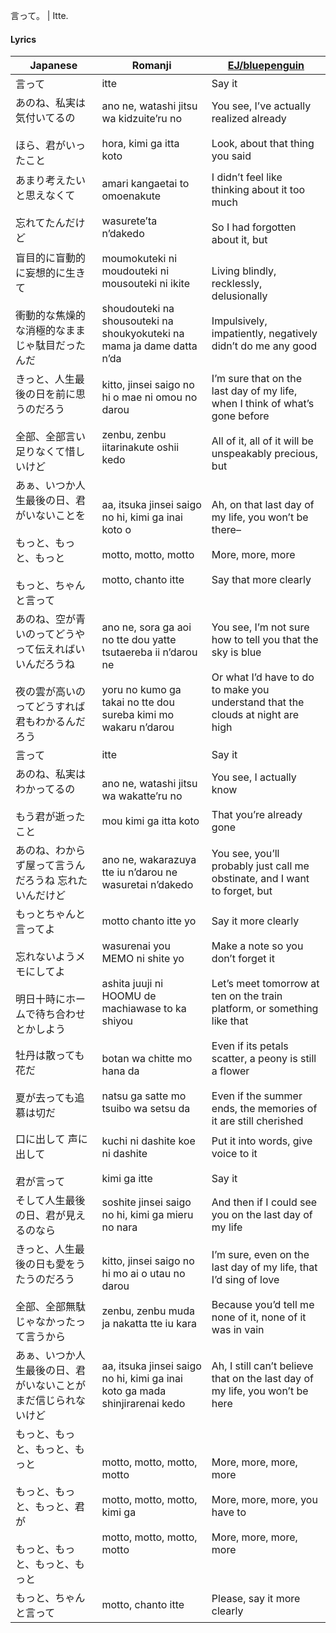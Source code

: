 言って。 | Itte.
#### Lyrics

| Japanese                                                     | Romanji                                                                                                                             | [EJ/bluepenguin](https://ejtranslations.wordpress.com/2017/12/13/yorushika-itte/)                                                                 |
| ------------------------------------------------------------ | ----------------------------------------------------------------------------------------------------------------------------------- | ------------------------------------------------------------------------------------------------------------------------------------------------- |
| 言って                                                          | itte                                                                                                                                | Say it                                                                                                                                            |
| あのね、私実は気付いてるの<br><br>ほら、君がいったこと                              | ano ne, watashi jitsu wa kidzuite’ru no<br><br>hora, kimi ga itta koto                                                              | You see, I’ve actually realized already<br><br>Look, about that thing you said                                                                    |
| あまり考えたいと思えなくて<br><br>忘れてたんだけど                                | amari kangaetai to omoenakute<br><br>wasurete’ta n’dakedo                                                                           | I didn’t feel like thinking about it too much<br><br>So I had forgotten about it, but                                                             |
| 盲目的に盲動的に妄想的に生きて<br><br>衝動的な焦燥的な消極的なままじゃ駄目だったんだ               | moumokuteki ni moudouteki ni mousouteki ni ikite<br><br>shoudouteki na shousouteki na shoukyokuteki na mama ja dame datta n’da      | Living blindly, recklessly, delusionally<br><br>Impulsively, impatiently, negatively didn’t do me any good                                        |
| きっと、人生最後の日を前に思うのだろう<br><br>全部、全部言い足りなくて惜しいけど                 | kitto, jinsei saigo no hi o mae ni omou no darou<br><br>zenbu, zenbu iitarinakute oshii kedo                                        | I’m sure that on the last day of my life, when I think of what’s gone before<br><br>All of it, all of it will be unspeakably precious, but        |
| あぁ、いつか人生最後の日、君がいないことを<br><br>もっと、もっと、もっと<br><br>もっと、ちゃんと言って  | aa, itsuka jinsei saigo no hi, kimi ga inai koto o<br><br>motto, motto, motto<br><br>motto, chanto itte                             | Ah, on that last day of my life, you won’t be there–<br><br>More, more, more<br><br>Say that more clearly                                         |
| あのね、空が青いのってどうやって伝えればいいんだろうね<br><br>夜の雲が高いのってどうすれば君もわかるんだろう   | ano ne, sora ga aoi no tte dou yatte tsutaereba ii n’darou ne<br><br>yoru no kumo ga takai no tte dou sureba kimi mo wakaru n’darou | You see, I’m not sure how to tell you that the sky is blue<br><br>Or what I’d have to do to make you understand that the clouds at night are high |
| 言って                                                          | itte                                                                                                                                | Say it                                                                                                                                            |
| あのね、私実はわかってるの<br><br>もう君が逝ったこと                               | ano ne, watashi jitsu wa wakatte’ru no<br><br>mou kimi ga itta koto                                                                 | You see, I actually know<br><br>That you’re already gone                                                                                          |
| あのね、わからず屋って言うんだろうね 忘れたいんだけど                                  | ano ne, wakarazuya tte iu n’darou ne wasuretai n’dakedo                                                                             | You see, you’ll probably just call me obstinate, and I want to forget, but                                                                        |
| もっとちゃんと言ってよ<br><br>忘れないようメモにしてよ<br><br>明日十時にホームで待ち合わせとかしよう   | motto chanto itte yo<br><br>wasurenai you MEMO ni shite yo<br><br>ashita juuji ni HOOMU de machiawase to ka shiyou                  | Say it more clearly<br><br>Make a note so you don’t forget it<br><br>Let’s meet tomorrow at ten on the train platform, or something like that     |
| 牡丹は散っても花だ<br><br>夏が去っても追慕は切だ                                 | botan wa chitte mo hana da<br><br>natsu ga satte mo tsuibo wa setsu da                                                              | Even if its petals scatter, a peony is still a flower<br><br>Even if the summer ends, the memories of it are still cherished                      |
| 口に出して 声に出して<br><br>君が言って                                     | kuchi ni dashite koe ni dashite<br><br>kimi ga itte                                                                                 | Put it into words, give voice to it<br><br>Say it                                                                                                 |
| そして人生最後の日、君が見えるのなら                                           | soshite jinsei saigo no hi, kimi ga mieru no nara                                                                                   | And then if I could see you on the last day of my life                                                                                            |
| きっと、人生最後の日も愛をうたうのだろう<br><br>全部、全部無駄じゃなかったって言うから              | kitto, jinsei saigo no hi mo ai o utau no darou<br><br>zenbu, zenbu muda ja nakatta tte iu kara                                     | I’m sure, even on the last day of my life, that I’d sing of love<br><br>Because you’d tell me none of it, none of it was in vain                  |
| あぁ、いつか人生最後の日、君がいないことがまだ信じられないけど                              | aa, itsuka jinsei saigo no hi, kimi ga inai koto ga mada shinjirarenai kedo                                                         | Ah, I still can’t believe that on the last day of my life, you won’t be here                                                                      |
| もっと、もっと、もっと、もっと<br><br>もっと、もっと、もっと、君が<br><br>もっと、もっと、もっと、もっと | motto, motto, motto, motto<br><br>motto, motto, motto, kimi ga<br><br>motto, motto, motto, motto                                    | More, more, more, more<br><br>More, more, more, you have to<br><br>More, more, more, more                                                         |
| もっと、ちゃんと言って                                                  | motto, chanto itte                                                                                                                  | Please, say it more clearly                                                                                                                       |
